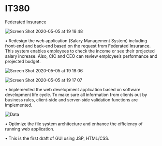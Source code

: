 # IT380
Federated Insurance


![Screen Shot 2020-05-05 at 19 16 48](https://user-images.githubusercontent.com/49882287/107901840-51f07000-6f0a-11eb-8c7d-1469d5e1b4fd.png)



•	Redesign the web application (Salary Management System) including front-end and back-end based on the request from Federated Insurance. This system enables employees to check the income or see their projected salary increase. Also, CIO and CEO can review employee’s performance and projected budget.

![Screen Shot 2020-05-05 at 19 18 06](https://user-images.githubusercontent.com/49882287/107901965-bdd2d880-6f0a-11eb-80f3-4d6b90792703.png)

![Screen Shot 2020-05-05 at 19 17 07](https://user-images.githubusercontent.com/49882287/107902080-038fa100-6f0b-11eb-85fa-8a97c9072eea.png)


•	Implemented the web development application based on software development life cycle. To make sure all information from clients out by business rules, client-side and server-side validation functions are implemented.

![Data](https://user-images.githubusercontent.com/49882287/107902212-6aad5580-6f0b-11eb-9f32-e300266d386b.png)


•	Optimize the file system architecture and enhance the efficiency of running web application.


• This is the first draft of GUI using JSP, HTML/CSS. 
